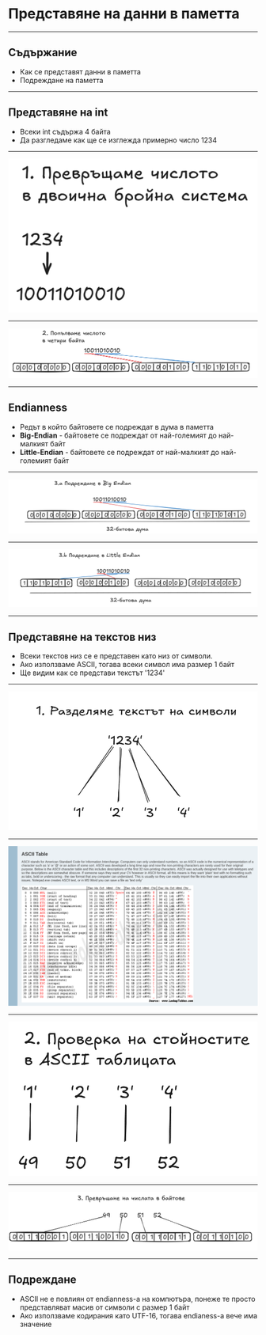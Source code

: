 
# Представяне на данни в паметта

---

## Съдържание

- Как се представят данни в паметта
- Подреждане на паметта

---

## Представяне на int

- Всеки int съдържа 4 байта
- Да разгледаме как ще се изглeжда примерно число 1234

---

![Number_Into_Binary.png](/Attachments/Number_Into_Binary.png)

---

![Binary_Number_Into_Bytes.png](/Attachments/Binary_Number_Into_Bytes.png)

---

## Endianness

- Редът в който байтовете се подреждат в дума в паметта
- **Big-Endian** - байтовете се подреждат от най-големият до най-малкият байт
- **Little-Endian** - байтовете се подреждат от най-малкият до най-големият байт

---

![Int_In_Big_Endian.png](/Attachments/Int_In_Big_Endian.png)

---

![Int_In_Little_Endian.png](/Attachments/Int_In_Little_Endian.png)

---

## Представяне на текстов низ

- Всеки текстов низ се е представен като низ от символи.
- Ако използваме ASCII, тогава всеки символ има размер 1 байт
- Ще видим как се представи текстът '1234'

---

![String_To_Symbols.png](/Attachments/String_To_Symbols.png)

---

![ASCII_Table.png](/Attachments/ASCII_Table.png)

---

![Symbol_To_ASCII_Values.png](/Attachments/Symbol_To_ASCII_Values.png)

---

![ASCII_Values_To_Bytes.png](/Attachments/ASCII_Values_To_Bytes.png)

---

## Подреждане

- ASCII не е повлиян от endianness-а на компютъра, понеже те просто представляват масив от символи с размер 1 байт
- Ако използваме кодирания като UTF-16, тогава endianess-а вече има значение
